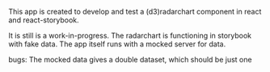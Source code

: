 This app is created to develop and test a (d3)radarchart component in react and react-storybook.

It is still is a work-in-progress. The radarchart is functioning in storybook with 
fake data.  The app itself runs with a mocked server for data. 

bugs: The mocked data gives a double dataset, which should be just one 
